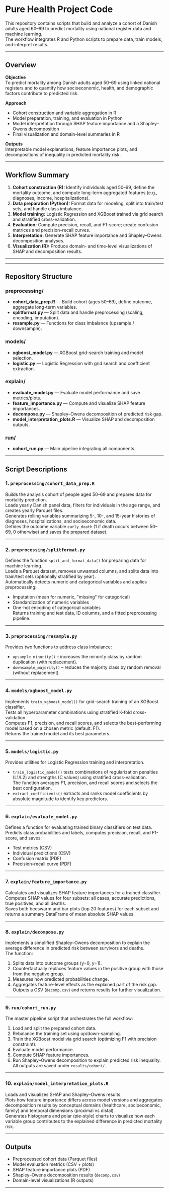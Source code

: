 # Pure Health Project Code

This repository contains scripts that build and analyze a cohort of Danish adults aged 60–69 to predict mortality using national register data and machine learning.  
The workflow integrates R and Python scripts to prepare data, train models, and interpret results.

---

## Overview

**Objective**  
To predict mortality among Danish adults aged 50–69 using linked national registers and to quantify how socioeconomic, health, and demographic factors contribute to predicted risk.

**Approach**  
- Cohort construction and variable aggregation in R  
- Model preparation, training, and evaluation in Python  
- Model interpretation through SHAP feature importance and a Shapley–Owens decomposition  
- Final visualization and domain-level summaries in R

**Outputs**  
Interpretable model explanations, feature importance plots, and decompositions of inequality in predicted mortality risk.

---

## Workflow Summary

1. **Cohort construction (R):** Identify individuals aged 50–69, define the mortality outcome, and compute long-term aggregated features (e.g., diagnoses, income, hospitalizations).  
2. **Data preparation (Python):** Format data for modeling, split into train/test sets, and handle class imbalance.  
3. **Model training:** Logistic Regression and XGBoost trained via grid search and stratified cross-validation.  
4. **Evaluation:** Compute precision, recall, and F1-score; create confusion matrices and precision–recall curves.  
5. **Interpretation:** Generate SHAP feature importance and Shapley–Owens decomposition analyses.  
6. **Visualization (R):** Produce domain- and time-level visualizations of SHAP and decomposition results.

---

---

## Repository Structure

###  preprocessing/
- **cohort_data_prep.R** — Build cohort (ages 50–69), define outcome, aggregate long-term variables.  
- **splitformat.py** — Split data and handle preprocessing (scaling, encoding, imputation).  
- **resample.py** — Functions for class imbalance (upsample / downsample).  

###  models/
- **xgboost_model.py** — XGBoost grid-search training and model selection.  
- **logistic.py** — Logistic Regression with grid search and coefficient extraction.  

###  explain/
- **evaluate_model.py** — Evaluate model performance and save metrics/plots.  
- **feature_importance.py** — Compute and visualize SHAP feature importances.  
- **decompose.py** — Shapley–Owens decomposition of predicted risk gap.  
- **model_interpretation_plots.R** — Visualize SHAP and decomposition outputs.  

###  run/
- **cohort_run.py** — Main pipeline integrating all components.  

---


## Script Descriptions

### 1. `preprocessing/cohort_data_prep.R`
Builds the analysis cohort of people aged 50–69 and prepares data for mortality prediction.  
Loads yearly Danish panel data, filters for individuals in the age range, and creates yearly Parquet files.  
Generates rolling variables summarizing 5-, 10-, and 15-year histories of diagnoses, hospitalizations, and socioeconomic data.  
Defines the outcome variable `early_death` (1 if death occurs between 50–69, 0 otherwise) and saves the prepared dataset.

---

### 2. `preprocessing/splitformat.py`
Defines the function `split_and_format_data()` for preparing data for machine learning.  
Loads a Parquet dataset, removes unwanted columns, and splits data into train/test sets (optionally stratified by year).  
Automatically detects numeric and categorical variables and applies preprocessing:
- Imputation (mean for numeric, "missing" for categorical)  
- Standardization of numeric variables  
- One-hot encoding of categorical variables  
Returns training and test data, ID columns, and a fitted preprocessing pipeline.

---

### 3. `preprocessing/resample.py`
Provides two functions to address class imbalance:
- `upsample_minority()` – increases the minority class by random duplication (with replacement).  
- `downsample_majority()` – reduces the majority class by random removal (without replacement).  

---

### 4. `models/xgboost_model.py`
Implements `train_xgboost_model()` for grid-search training of an XGBoost classifier.  
Tests all hyperparameter combinations using stratified K-fold cross-validation.  
Computes F1, precision, and recall scores, and selects the best-performing model based on a chosen metric (default: F1).  
Returns the trained model and its best parameters.

---

### 5. `models/logistic.py`
Provides utilities for Logistic Regression training and interpretation.  
- `train_logistic_model()` tests combinations of regularization penalties (L1/L2) and strengths (C values) using stratified cross-validation.  
  The function averages F1, precision, and recall scores and selects the best configuration.  
- `extract_coefficients()` extracts and ranks model coefficients by absolute magnitude to identify key predictors.

---

### 6. `explain/evaluate_model.py`
Defines a function for evaluating trained binary classifiers on test data.  
Predicts class probabilities and labels, computes precision, recall, and F1-score, and saves:  
- Test metrics (CSV)  
- Individual predictions (CSV)  
- Confusion matrix (PDF)  
- Precision–recall curve (PDF)

---

### 7. `explain/feature_importance.py`
Calculates and visualizes SHAP feature importances for a trained classifier.  
Computes SHAP values for four subsets: all cases, accurate predictions, true positives, and all deaths.  
Saves both beeswarm and bar plots (top 20 features) for each subset and returns a summary DataFrame of mean absolute SHAP values.

---

### 8. `explain/decompose.py`
Implements a simplified Shapley–Owens decomposition to explain the average difference in predicted risk between survivors and deaths.  
The function:
1. Splits data into outcome groups (y=0, y=1).  
2. Counterfactually replaces feature values in the positive group with those from the negative group.  
3. Measures how predicted probabilities change.  
4. Aggregates feature-level effects as the explained part of the risk gap.  
Outputs a CSV (`decomp.csv`) and returns results for further visualization.

---

### 9. `run/cohort_run.py`
The master pipeline script that orchestrates the full workflow:
1. Load and split the prepared cohort data.  
2. Rebalance the training set using up/down-sampling.  
3. Train the XGBoost model via grid search (optimizing F1 with precision constraint).  
4. Evaluate model performance.  
5. Compute SHAP feature importances.  
6. Run Shapley–Owens decomposition to explain predicted risk inequality.  
All outputs are saved under `results/cohort/`.

---

### 10. `explain/model_interpretation_plots.R`
Loads and visualizes SHAP and Shapley–Owens results.  
Plots how feature importance differs across model versions and aggregates decomposition results by conceptual domains (healthcare, socioeconomic, family) and temporal dimensions (proximal vs distal).  
Generates histograms and polar (pie-style) charts to visualize how each variable group contributes to the explained difference in predicted mortality risk.

---

## Outputs

- Preprocessed cohort data (Parquet files)  
- Model evaluation metrics (CSV + plots)  
- SHAP feature importance plots (PDF)  
- Shapley–Owens decomposition results (`decomp.csv`)  
- Domain-level visualizations (R outputs)

---




